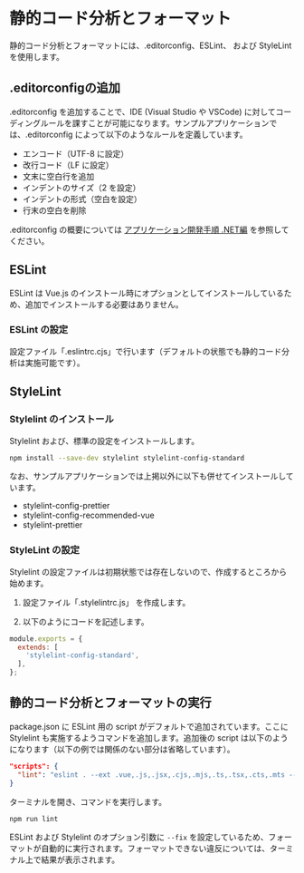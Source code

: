 # 静的コード分析とフォーマット

静的コード分析とフォーマットには、.editorconfig、ESLint、 および StyleLint を使用します。

## .editorconfigの追加

.editorconfig を追加することで、IDE (Visual Studio や VSCode) に対してコーディングルールを課すことが可能になります。サンプルアプリケーションでは、.editorconfig によって以下のようなルールを定義しています。

- エンコード（UTF-8 に設定）
- 改行コード（LF に設定）
- 文末に空白行を追加
- インデントのサイズ（2 を設定）
- インデントの形式（空白を設定）
- 行末の空白を削除

.editorconfig の概要については [アプリケーション開発手順 .NET編](../dotnet/project-settings/#editorconfig) を参照してください。

## ESLint

ESLint は Vue.js のインストール時にオプションとしてインストールしているため、追加でインストールする必要はありません。

### ESLint の設定

設定ファイル「.eslintrc.cjs」で行います（デフォルトの状態でも静的コード分析は実施可能です）。

## StyleLint

### Stylelint のインストール

Stylelint および、標準の設定をインストールします。

```bash
npm install --save-dev stylelint stylelint-config-standard
```

なお、サンプルアプリケーションでは上掲以外に以下も併せてインストールしています。

- stylelint-config-prettier
- stylelint-config-recommended-vue
- stylelint-prettier

### StyleLint の設定

Stylelint の設定ファイルは初期状態では存在しないので、作成するところから始めます。

1. 設定ファイル「.stylelintrc.js」 を作成します。

1. 以下のようにコードを記述します。

```javascript
module.exports = {
  extends: [
    'stylelint-config-standard',
  ],
};
```

## 静的コード分析とフォーマットの実行

package.json に ESLint 用の script がデフォルトで追加されています。ここに Stylelint も実施するようコマンドを追加します。追加後の script は以下のようになります（以下の例では関係のない部分は省略しています）。

```json
"scripts": {
  "lint": "eslint . --ext .vue,.js,.jsx,.cjs,.mjs,.ts,.tsx,.cts,.mts --fix --ignore-path .gitignore && stylelint **/*.css --fix",
}
```

ターミナルを開き、コマンドを実行します。

```bash
npm run lint
```

ESLint および Stylelint のオプション引数に ```--fix``` を設定しているため、フォーマットが自動的に実行されます。フォーマットできない違反については、ターミナル上で結果が表示されます。

